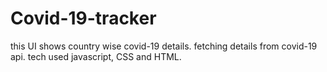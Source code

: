 # Covid-19-tracker
this UI shows country wise covid-19 details.
fetching details from covid-19 api.
tech used javascript, CSS and HTML.
